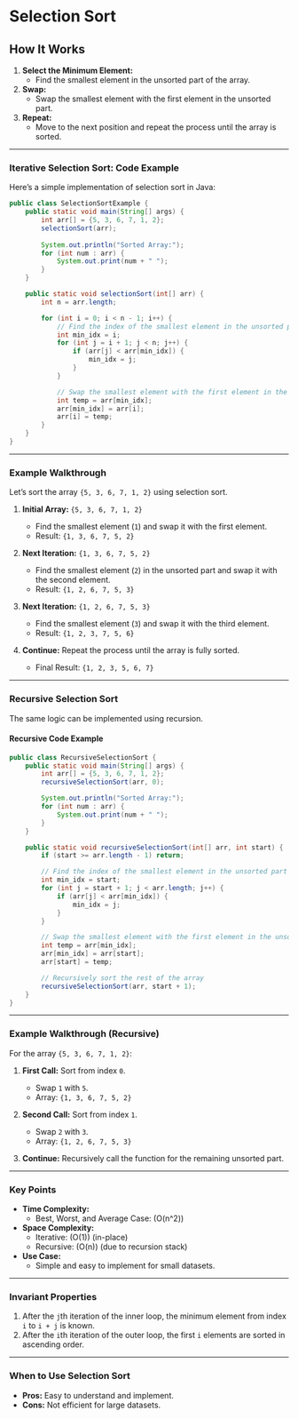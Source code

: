 # Selection Sort

## How It Works

1. **Select the Minimum Element:** 
   - Find the smallest element in the unsorted part of the array.
2. **Swap:** 
   - Swap the smallest element with the first element in the unsorted part.
3. **Repeat:** 
   - Move to the next position and repeat the process until the array is sorted.

---

### Iterative Selection Sort: Code Example

Here’s a simple implementation of selection sort in Java:

```java
public class SelectionSortExample {
    public static void main(String[] args) {
        int arr[] = {5, 3, 6, 7, 1, 2};
        selectionSort(arr);
        
        System.out.println("Sorted Array:");
        for (int num : arr) {
            System.out.print(num + " ");
        }
    }

    public static void selectionSort(int[] arr) {
        int n = arr.length;

        for (int i = 0; i < n - 1; i++) {
            // Find the index of the smallest element in the unsorted part
            int min_idx = i;
            for (int j = i + 1; j < n; j++) {
                if (arr[j] < arr[min_idx]) {
                    min_idx = j;
                }
            }

            // Swap the smallest element with the first element in the unsorted part
            int temp = arr[min_idx];
            arr[min_idx] = arr[i];
            arr[i] = temp;
        }
    }
}
```

---

### Example Walkthrough

Let’s sort the array `{5, 3, 6, 7, 1, 2}` using selection sort.

1. **Initial Array:** `{5, 3, 6, 7, 1, 2}`
   - Find the smallest element (`1`) and swap it with the first element.
   - Result: `{1, 3, 6, 7, 5, 2}`

2. **Next Iteration:** `{1, 3, 6, 7, 5, 2}`
   - Find the smallest element (`2`) in the unsorted part and swap it with the second element.
   - Result: `{1, 2, 6, 7, 5, 3}`

3. **Next Iteration:** `{1, 2, 6, 7, 5, 3}`
   - Find the smallest element (`3`) and swap it with the third element.
   - Result: `{1, 2, 3, 7, 5, 6}`

4. **Continue:** Repeat the process until the array is fully sorted.
   - Final Result: `{1, 2, 3, 5, 6, 7}`

---

### Recursive Selection Sort

The same logic can be implemented using recursion.

#### Recursive Code Example

```java
public class RecursiveSelectionSort {
    public static void main(String[] args) {
        int arr[] = {5, 3, 6, 7, 1, 2};
        recursiveSelectionSort(arr, 0);

        System.out.println("Sorted Array:");
        for (int num : arr) {
            System.out.print(num + " ");
        }
    }

    public static void recursiveSelectionSort(int[] arr, int start) {
        if (start >= arr.length - 1) return;

        // Find the index of the smallest element in the unsorted part
        int min_idx = start;
        for (int j = start + 1; j < arr.length; j++) {
            if (arr[j] < arr[min_idx]) {
                min_idx = j;
            }
        }

        // Swap the smallest element with the first element in the unsorted part
        int temp = arr[min_idx];
        arr[min_idx] = arr[start];
        arr[start] = temp;

        // Recursively sort the rest of the array
        recursiveSelectionSort(arr, start + 1);
    }
}
```

---

### Example Walkthrough (Recursive)

For the array `{5, 3, 6, 7, 1, 2}`:

1. **First Call:** Sort from index `0`.
   - Swap `1` with `5`.
   - Array: `{1, 3, 6, 7, 5, 2}`

2. **Second Call:** Sort from index `1`.
   - Swap `2` with `3`.
   - Array: `{1, 2, 6, 7, 5, 3}`

3. **Continue:** Recursively call the function for the remaining unsorted part.

---

### Key Points

- **Time Complexity:** 
  - Best, Worst, and Average Case: \(O(n^2)\)
- **Space Complexity:** 
  - Iterative: \(O(1)\) (in-place)
  - Recursive: \(O(n)\) (due to recursion stack)
- **Use Case:** 
  - Simple and easy to implement for small datasets.

---

### Invariant Properties

1. After the `j`th iteration of the inner loop, the minimum element from index `i` to `i + j` is known.
2. After the `i`th iteration of the outer loop, the first `i` elements are sorted in ascending order.

---

### When to Use Selection Sort

- **Pros:** Easy to understand and implement.
- **Cons:** Not efficient for large datasets.
